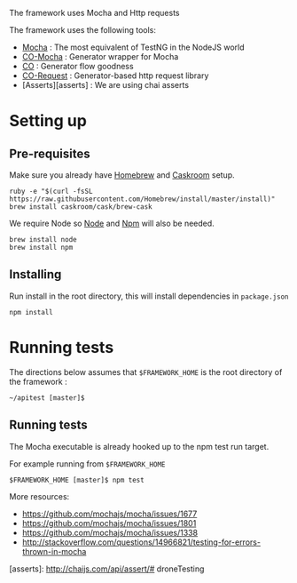 The framework uses Mocha and Http requests 

The framework uses the following tools:

- [Mocha][mocha] : The most equivalent of TestNG in the NodeJS world
- [CO-Mocha][co-mocha] : Generator wrapper for Mocha
- [CO][co] : Generator flow goodness
- [CO-Request][co-request] : Generator-based http request library
- [Asserts][asserts] : We are using chai asserts

# Setting up

## Pre-requisites

Make sure you already have [Homebrew][homebrew] and [Caskroom][caskroom] setup.

```
ruby -e "$(curl -fsSL https://raw.githubusercontent.com/Homebrew/install/master/install)"
brew install caskroom/cask/brew-cask
```

We require Node so [Node][node] and [Npm][npm] will also be needed.

```
brew install node
brew install npm
```

## Installing

Run install in the root directory, this will install dependencies in `package.json`

```
npm install
```

# Running tests
The directions below assumes that `$FRAMEWORK_HOME` is the root directory of the framework :

```
~/apitest [master]$
```

## Running tests

The Mocha executable is already hooked up to the npm test run target.

For example running from `$FRAMEWORK_HOME`

```
$FRAMEWORK_HOME [master]$ npm test 
```

More resources: 

 - https://github.com/mochajs/mocha/issues/1677
 - https://github.com/mochajs/mocha/issues/1801
 - https://github.com/mochajs/mocha/issues/1338
 - http://stackoverflow.com/questions/14966821/testing-for-errors-thrown-in-mocha


[homebrew]: http://brew.sh
[caskroom]: http://caskroom.io/
[node]: https://nodejs.org/
[npm]: https://www.npmjs.com/
[mocha]: http://mochajs.org/
[co]: https://github.com/tj/co
[co-mocha]: https://www.npmjs.com/package/mocha-co
[co-request]: https://www.npmjs.com/package/co-request
[asserts]: http://chaijs.com/api/assert/# droneTesting
